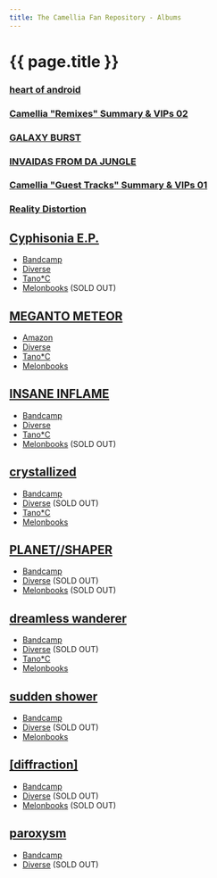 ```yaml
---
title: The Camellia Fan Repository - Albums
---
```


# {{ page.title }}

### [heart of android](albums/heart-of-android)

### [Camellia "Remixes" Summary & VIPs 02](albums/summary02)

### [GALAXY BURST](albums/galaxy-burst)

### [INVAIDAS FROM DA JUNGLE](albums/invaids-from-da-jungle)

### [Camellia "Guest Tracks" Summary & VIPs 01](albums/summary01)

### [Reality Distortion](albums/reality-distortion)

## [Cyphisonia E.P.](https://cametek.jp/cyphisonia)

- [Bandcamp](https://cametek.bandcamp.com/album/cyphisonia-e-p)
- [Diverse](https://diverse.direct/%e3%81%8b%e3%82%81%e3%82%8b%e3%81%8b%e3%82%81%e3%82%8a%e3%81%82/ctcd-0014/)
- [Tano*C](https://www.tanocstore.net/shopdetail/000000000958/)
- [Melonbooks](https://www.melonbooks.co.jp/detail/detail.php?product_id=187369) (SOLD OUT)

## [MEGANTO METEOR](http://camellia.extsm.com)

- [Amazon](https://www.amazon.com/dp/B01EFI026E/)
- [Diverse](https://diverse.direct/exittunes/qwce-90001/)
- [Tano*C](https://www.tanocstore.net/shopdetail/000000000813)
- [Melonbooks](https://www.melonbooks.co.jp/detail/detail.php?product_id=162111)

## [INSANE INFLAME](https://cametek.jp/inin)

- [Bandcamp](https://cametek.bandcamp.com/album/insane-inflame)
- [Diverse](https://diverse.direct/%e3%81%8b%e3%82%81%e3%82%8b%e3%81%8b%e3%82%81%e3%82%8a%e3%81%82/ctcd-0013/)
- [Tano*C](http://www.tanocstore.net/shopdetail/000000000770/)
- [Melonbooks](https://www.melonbooks.co.jp/detail/detail.php?product_id=160241) (SOLD OUT)

## [crystallized](https://cametek.jp/crystallized)

- [Bandcamp](https://cametek.bandcamp.com/album/crystallized)
- [Diverse](https://diverse.direct/%E3%81%8B%E3%82%81%E3%82%8B%E3%81%8B%E3%82%81%E3%82%8A%E3%81%82/ctcd-0012/) (SOLD OUT)
- [Tano*C](http://www.tanocstore.net/shopdetail/000000000671)
- [Melonbooks](https://www.melonbooks.co.jp/detail/detail.php?product_id=148257)

## [PLANET//SHAPER](https://cametek.jp/planetshaper)

- [Bandcamp](https://cametek.bandcamp.com/album/planet-shaper)
- [Diverse](https://diverse.direct/%E3%81%8B%E3%82%81%E3%82%8B%E3%81%8B%E3%82%81%E3%82%8A%E3%81%82/ctcd-0011/) (SOLD OUT)
- [Melonbooks](https://www.melonbooks.co.jp/detail/detail.php?product_id=134919) (SOLD OUT)

## [dreamless wanderer](https://cametek.jp/dwep)

- [Bandcamp](https://cametek.bandcamp.com/dreamless-wanderer)
- [Diverse](https://diverse.direct/%E3%81%8B%E3%82%81%E3%82%8B%E3%81%8B%E3%82%81%E3%82%8A%E3%81%82/ctcd-0010/) (SOLD OUT)
- [Tano*C](https://www.tanocstore.net/shopdetail/000000000213)
- [Melonbooks](https://www.melonbooks.co.jp/detail/detail.php?product_id=114104)

## [sudden shower](https://cametek.jp/suddenshower)

- [Bandcamp](https://cametek.bandcamp.com/album/sudden-shower)
- [Diverse](https://diverse.direct/%E3%81%8B%E3%82%81%E3%82%8B%E3%81%8B%E3%82%81%E3%82%8A%E3%81%82/ctcd-009/) (SOLD OUT)
- [Melonbooks](https://www.melonbooks.co.jp/detail/detail.php?product_id=34379)

## [[diffraction]](https://cametek.jp/diffraction)

- [Bandcamp](https://cametek.bandcamp.com/album/diffraction)
- [Diverse](https://diverse.direct/%e3%81%8b%e3%82%81%e3%82%8b%e3%81%8b%e3%82%81%e3%82%8a%e3%81%82/ctcd-0008/) (SOLD OUT)
- [Melonbooks](https://www.melonbooks.co.jp/detail/detail.php?product_id=33813) (SOLD OUT)

## [paroxysm](https://cametek.jp/paroxysm)

- [Bandcamp](https://cametek.bandcamp.com/album/paroxysm)
- [Diverse](https://diverse.direct/%e3%81%8b%e3%82%81%e3%82%8b%e3%81%8b%e3%82%81%e3%82%8a%e3%81%82/ctcd-0007/) (SOLD OUT)
